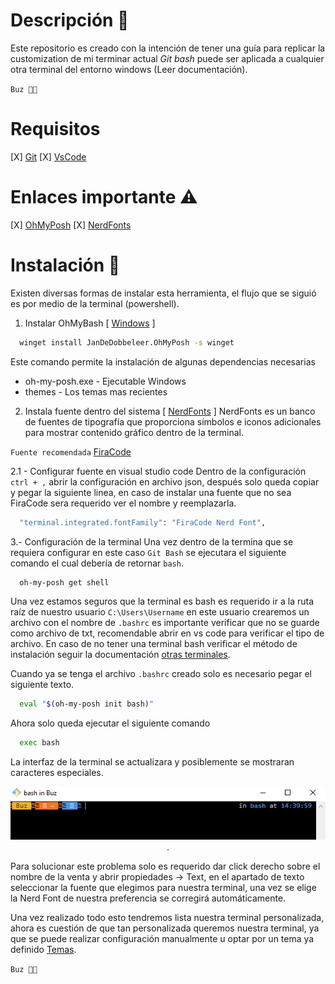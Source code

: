 
# Descripción 🚀

Este repositorio es creado con la intención de tener una guía para replicar la customization de mi terminar actual *Git bash* puede ser aplicada a cualquier otra terminal del entorno windows (Leer documentación).

`Buz 👩‍🚀`

# Requisitos

[X] [Git](https://git-scm.com/downloads)
[X] [VsCode](https://code.visualstudio.com/)

# Enlaces importante ⚠

[X] [OhMyPosh](https://ohmyposh.dev/docs/)
[X] [NerdFonts](https://www.nerdfonts.com/)

# Instalación 💾
Existen diversas formas de instalar esta herramienta, el flujo que se siguió es por medio de la terminal (powershell).

1. Instalar OhMyBash [ [Windows](https://ohmyposh.dev/docs/installation/windows) ]
```sh
  winget install JanDeDobbeleer.OhMyPosh -s winget
```

Este comando permite la instalación de algunas dependencias necesarias
- oh-my-posh.exe - Ejecutable Windows
- themes - Los temas mas recientes

2. Instala fuente dentro del sistema [ [NerdFonts](https://www.nerdfonts.com/) ]
NerdFonts es un banco de fuentes de tipografía que proporciona símbolos e iconos adicionales para mostrar contenido gráfico dentro de la terminal. 

`Fuente recomendada` [FiraCode](https://github.com/ryanoasis/nerd-fonts/releases/download/v2.3.0/FiraCode.zip)

2.1 - Configurar fuente en visual studio code
Dentro de la configuración `ctrl + ,` abrir la configuración en archivo json, después solo queda copiar y pegar la siguiente linea, en caso de instalar una fuente que no sea FiraCode sera requerido ver el nombre y reemplazarla.

```sh
  "terminal.integrated.fontFamily": "FiraCode Nerd Font",
```

3.- Configuración de la terminal
Una vez dentro de la termina que se requiera configurar en este caso `Git Bash` se ejecutara el siguiente comando el cual debería de retornar `bash`.

```sh
  oh-my-posh get shell
```

Una vez estamos seguros que la terminal es bash es requerido ir a la ruta raíz de nuestro usuario `C:\Users\Username` en este usuario crearemos un archivo con el nombre de `.bashrc` es importante verificar que no se guarde como archivo de txt, recomendable abrir en vs code para verificar el tipo de archivo. En caso de no tener una terminal bash verificar el método de instalación seguir la documentación [otras terminales](https://ohmyposh.dev/docs/installation/prompt).

Cuando ya se tenga el archivo `.bashrc` creado solo es necesario pegar el siguiente texto.

```sh 
  eval "$(oh-my-posh init bash)"
```

Ahora solo queda ejecutar el siguiente comando 

```sh 
  exec bash
```

La interfaz de la terminal se actualizara y posiblemente se mostraran caracteres especiales.

<center> 

![Terminal con caracteres especiales](/images/FirstConsole.PNG "Ejemplo de terminal").

</center>


Para solucionar este problema solo es requerido dar click derecho sobre el nombre de la venta y abrir propiedades -> Text, en el apartado de texto seleccionar la fuente que elegimos para nuestra terminal, una vez se elige la Nerd Font de nuestra preferencia se corregirá automáticamente.

Una vez realizado todo esto tendremos lista nuestra terminal personalizada, ahora es cuestión de que tan personalizada queremos nuestra terminal, ya que se puede realizar configuración manualmente u optar por un tema ya definido [Temas](https://ohmyposh.dev/docs/themes).


`Buz 👩‍🚀`

